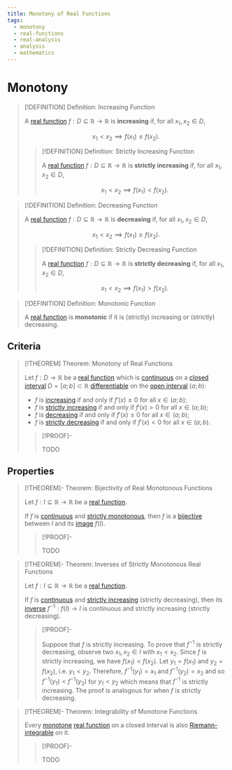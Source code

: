 ```yaml
---
title: Monotony of Real Functions
tags:
  - monotony
  - real-functions
  - real-analysis
  - analysis
  - mathematics
---
```


# Monotony

>[!DEFINITION] Definition: Increasing Function
>
>A [real function](../Functions%20of%20the%20Real%20Numbers.md) $f: D \subseteq \mathbb{R} \to \mathbb{R}$ is **increasing** if, for all $x_1, x_2 \in D$,
>
>$$
>x_1 \lt x_2 \implies f(x_1) \le f(x_2).
>$$
>
>>[!DEFINITION] Definition: Strictly Increasing Function
>>
>>A [real function](../Functions%20of%20the%20Real%20Numbers.md) $f: D \subseteq \mathbb{R} \to \mathbb{R}$ is **strictly increasing** if, for all $x_1, x_2 \in D$,
>>
>>$$
>>x_1 \lt x_2 \implies f(x_1) \lt f(x_2).
>>$$
>>
>

>[!DEFINITION] Definition: Decreasing Function
>
>A [real function](../Functions%20of%20the%20Real%20Numbers.md) $f: D \subseteq \mathbb{R} \to \mathbb{R}$ is **decreasing** if, for all $x_1, x_2 \in D$,
>
>$$
>x_1 \lt x_2 \implies f(x_1) \ge f(x_2).
>$$
>
>>[!DEFINITION] Definition: Strictly Decreasing Function
>>
>>A [real function](../Functions%20of%20the%20Real%20Numbers.md) $f: D \subseteq \mathbb{R} \to \mathbb{R}$ is **strictly decreasing** if, for all $x_1, x_2 \in D$,
>>
>>$$
>>x_1 \lt x_2 \implies f(x_1) \gt f(x_2).
>>$$
>>
>

>[!DEFINITION] Definition: Monotonic Function
>
>A [real function](../Functions%20of%20the%20Real%20Numbers.md) is **monotonic** if it is (strictly) increasing or (strictly) decreasing.
>

## Criteria

>[!THEOREM] Theorem: Monotony of Real Functions
>
>Let $f: D \to \mathbb{R}$ be a [real function](../Functions%20of%20the%20Real%20Numbers.md) which is [continuous](Continuity.md) on a [closed interval](../../../../../Set%20Theory/Ordering/Intervals.md) $D = [a;b] \subset \mathbb{R}$ [differentiable](Differentiability.md) on the [open interval](../../../../../Set%20Theory/Ordering/Intervals.md) $(a;b)$:
>- $f$ is [increasing](Monotony.md) if and only if $f'(x) \ge 0$ for all $x \in (a;b)$;
>- $f$ is [strictly increasing](Monotony.md) if and only if $f'(x) \gt 0$ for all $x \in (a;b)$;
>- $f$ is [decreasing](Monotony.md) if and only if $f'(x) \le 0$ for all $x \in (a;b)$;
>- $f$ is [strictly decreasing](Monotony.md) if and only if $f'(x) \lt 0$ for all $x \in (a;b)$.
>
>>[!PROOF]-
>>
>>TODO
>>
>

## Properties

>[!THEOREM]- Theorem: Bijectivity of Real Monotonous Functions
>
>Let $f: I \subseteq \mathbb{R} \to \mathbb{R}$ be a [real function](../Functions%20of%20the%20Real%20Numbers.md).
>
>If $f$ is [continuous](Continuity.md) and [strictly monotonous](Monotony.md), then $f$ is a [bijective](../../Functions/Injections,%20Surjections%20and%20Bijections.md) between $I$ and its [image](../../Functions/Functions.md) $f(I)$.
>
>>[!PROOF]-
>>
>>TODO
>>
>

>[!THEOREM]- Theorem: Inverses of Strictly Monotonous Real Functions
>
>Let $f: I \subseteq \mathbb{R} \to \mathbb{R}$ be a [real function](../Functions%20of%20the%20Real%20Numbers.md).
>
>If $f$ is [continuous](../../../Topology/Continuity/index.md) and [strictly increasing](Monotony.md) (strictly decreasing), then its [inverse](../../Functions/Injections,%20Surjections%20and%20Bijections.md) $f^{-1}: f(I) \to I$ is continuous and strictly increasing (strictly decreasing).
>
>>[!PROOF]-
>>
>>Suppose that $f$ is strictly increasing. To prove that $f^{-1}$ is strictly decreasing, observe two $x_1,x_2 \in I$ with $x_1 \lt x_2$. Since $f$ is strictly increasing, we have $f(x_1) \lt f(x_2)$. Let $y_1 = f(x_1)$ and $y_2 = f(x_2)$, i.e. $y_1 \lt y_2$. Therefore, $f^{-1}(y_1) = x_1$ and $f^{-1}(y_2) = x_2$ and so $f^{-1}(y_1) \lt f^{-1}(y_2)$ for $y_1 \lt y_2$ which means that $f^{-1}$ is strictly increasing. The proof is analogous for when $f$ is strictly decreasing.
>>
>>
>>
>

>[!THEOREM]- Theorem: Integrability of Monotone Functions
>
>Every [monotone](Monotony.md) [real function](../Functions%20of%20the%20Real%20Numbers.md) on a closed interval is also [Riemann-integrable](Integration/Definite%20Integrals.md) on it.
>
>>[!PROOF]-
>>
>>TODO
>>
>